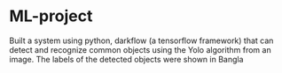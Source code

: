 # ML-project
Built a system using python, darkflow (a tensorflow framework) that can detect and recognize common objects using the Yolo algorithm from an image. The labels of the detected objects were shown in Bangla
